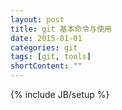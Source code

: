```yaml
---
layout: post
title: git 基本命令与使用
date: 2015-01-01
categories: git
tags: [git, tools]
shortContent: ""
---
```

{% include JB/setup %}
